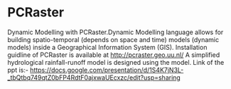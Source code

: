 # PCRaster
Dynamic Modelling with PCRaster.Dynamic Modelling language allows for building spatio-temporal (depends on space and time) models (dynamic models) inside a Geographical Information System (GIS).
Installation guidline of PCRaster is available at http://pcraster.geo.uu.nl/
A simplified hydrological rainfall-runoff model is designed using the model.
Link of the ppt is:- https://docs.google.com/presentation/d/1S4K7jN3L-_tbQtbq749qtZ0bFP4RdtF0ajxwaUEcxzc/edit?usp=sharing
